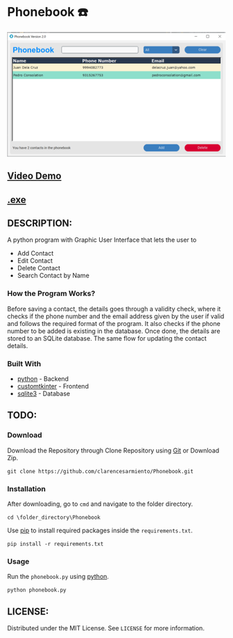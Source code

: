 # Phonebook ☎️
![interface](https://github.com/clarencesarmiento/Phonebook/blob/b554be0dfc04a66fe53d2d765fdc6ad545d715f0/Images/V2%20Interface.png)

## [Video Demo](https://youtu.be/rF7C11wcsC0)

## [.exe](https://www.mediafire.com/file/g1bkc0tk256ztod/Phonebook_V2.0.zip/file)

## DESCRIPTION:
A python program with Graphic User Interface that lets the user to
- Add Contact
- Edit Contact
- Delete Contact
- Search Contact by Name

### How the Program Works?
Before saving a contact, the details goes through a validity check, where it checks if the phone number and the email address given by the user if valid and follows the required format of the program. It also checks if the phone number to be added is existing in the database. Once done, the details are stored to an SQLite database. The same flow for updating the contact details. 

### Built With
- [python](https://www.python.org/) - Backend
- [customtkinter](https://github.com/tomschimansky/customtkinter) - Frontend
- [sqlite3](https://docs.python.org/3/library/sqlite3.html) - Database

## TODO:
### Download
Download the Repository through Clone Repository using [Git](https://git-scm.com/downloads) or Download Zip.
```
git clone https://github.com/clarencesarmiento/Phonebook.git
```
### Installation
After downloading, go to `cmd` and navigate to the folder directory.
```
cd \folder_directory\Phonebook
```
Use [pip](https://pip.pypa.io/en/stable/) to install required packages inside
the `requirements.txt`.
```
pip install -r requirements.txt
```
### Usage
Run the `phonebook.py` using [python](https://www.python.org/).
```
python phonebook.py
```
## LICENSE:
Distributed under the MIT License. See `LICENSE` for more information.
